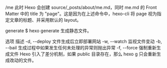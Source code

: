 /me
此时 Hexo 会创建 source/_posts/about/me.md，同时 me.md 的 Front Matter 中的 title 为 "page"。这是因为在上述命令中，hexo-cli 将 page 视为指定文章的标题、并采用默认的 layout。

generate
$ hexo generate
生成静态文件。

选项	描述
-d, --deploy	文件生成后立即部署网站
-w, --watch	监视文件变动
-b, --bail	生成过程中如果发生任何未处理的异常则抛出异常
-f, --force	强制重新生成文件
Hexo 引入了差分机制，如果 public 目录存在，那么 hexo g 只会重新生成改动的文件。
